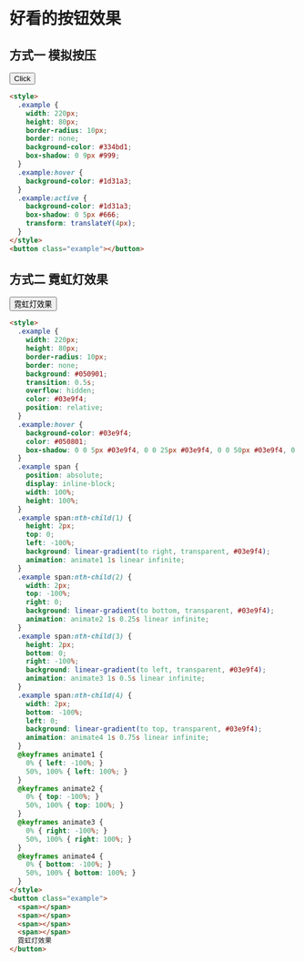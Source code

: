 # 好看的按钮效果

<style module>
  .button {
    width: 220px;
    height: 80px;
    border-radius: 10px;
    border: none;
    font-size: 26px;
    line-height: 80px;
    padding: 0;
    margin: 30px 0;
    color: #ffffff;
    user-select: none;
    outline: none;
  }
  .example1 {
    cursor: pointer;
    background-color: #334bd1;
    box-shadow: 0 9px #999;
  }
  .example1:hover {
    background-color: #1d31a3;
  }
  .example1:active {
    background-color: #1d31a3;
    box-shadow: 0 5px #666;
    transform: translateY(4px);
  }
  .example2 {
    background: #050901;
    transition: 0.5s;
    overflow: hidden;
    color: #03e9f4;
    position: relative;
  }
  .example2:hover {
    background-color: #03e9f4;
    color: #050801;
    box-shadow: 0 0 5px #03e9f4, 0 0 25px #03e9f4, 0 0 50px #03e9f4, 0 0 200px #03e9f4;
  }
  .example2 span {
    position: absolute;
    display: inline-block;
    width: 100%;
    height: 100%;
  }
  .example2 span:nth-child(1) {
    height: 2px;
    top: 0;
    left: -100%;
    background: linear-gradient(to right, transparent, #03e9f4);
    animation: animate1 1s linear infinite;
  }
  .example2 span:nth-child(2) {
    width: 2px;
    top: -100%;
    right: 0;
    background: linear-gradient(to bottom, transparent, #03e9f4);
    animation: animate2 1s 0.25s linear infinite;
  }
  .example2 span:nth-child(3) {
    height: 2px;
    bottom: 0;
    right: -100%;
    background: linear-gradient(to left, transparent, #03e9f4);
    animation: animate3 1s 0.5s linear infinite;
  }
  .example2 span:nth-child(4) {
    width: 2px;
    bottom: -100%;
    left: 0;
    background: linear-gradient(to top, transparent, #03e9f4);
    animation: animate4 1s 0.75s linear infinite;
  }
  @keyframes animate1 {
    0% { left: -100%; }
    50%, 100% { left: 100%; }
  }
  @keyframes animate2 {
    0% { top: -100%; }
    50%, 100% { top: 100%; }
  }
  @keyframes animate3 {
    0% { right: -100%; }
    50%, 100% { right: 100%; }
  }
  @keyframes animate4 {
    0% { bottom: -100%; }
    50%, 100% { bottom: 100%; }
  }
</style>

## 方式一 模拟按压

<div class="docs-example">
  <button :class="[$style.button, $style.example1]">Click</button>
</div>

```html
<style>
  .example {
    width: 220px;
    height: 80px;
    border-radius: 10px;
    border: none;
    background-color: #334bd1;
    box-shadow: 0 9px #999;
  }
  .example:hover {
    background-color: #1d31a3;
  }
  .example:active {
    background-color: #1d31a3;
    box-shadow: 0 5px #666;
    transform: translateY(4px);
  }
</style>
<button class="example"></button>
```

## 方式二 霓虹灯效果

<div class="docs-example">
  <button :class="[$style.button, $style.example2]">
    <span></span>
    <span></span>
    <span></span>
    <span></span>
    霓虹灯效果
  </button>
</div>

```html
<style>
  .example {
    width: 220px;
    height: 80px;
    border-radius: 10px;
    border: none;
    background: #050901;
    transition: 0.5s;
    overflow: hidden;
    color: #03e9f4;
    position: relative;
  }
  .example:hover {
    background-color: #03e9f4;
    color: #050801;
    box-shadow: 0 0 5px #03e9f4, 0 0 25px #03e9f4, 0 0 50px #03e9f4, 0 0 200px #03e9f4;
  }
  .example span {
    position: absolute;
    display: inline-block;
    width: 100%;
    height: 100%;
  }
  .example span:nth-child(1) {
    height: 2px;
    top: 0;
    left: -100%;
    background: linear-gradient(to right, transparent, #03e9f4);
    animation: animate1 1s linear infinite;
  }
  .example span:nth-child(2) {
    width: 2px;
    top: -100%;
    right: 0;
    background: linear-gradient(to bottom, transparent, #03e9f4);
    animation: animate2 1s 0.25s linear infinite;
  }
  .example span:nth-child(3) {
    height: 2px;
    bottom: 0;
    right: -100%;
    background: linear-gradient(to left, transparent, #03e9f4);
    animation: animate3 1s 0.5s linear infinite;
  }
  .example span:nth-child(4) {
    width: 2px;
    bottom: -100%;
    left: 0;
    background: linear-gradient(to top, transparent, #03e9f4);
    animation: animate4 1s 0.75s linear infinite;
  }
  @keyframes animate1 {
    0% { left: -100%; }
    50%, 100% { left: 100%; }
  }
  @keyframes animate2 {
    0% { top: -100%; }
    50%, 100% { top: 100%; }
  }
  @keyframes animate3 {
    0% { right: -100%; }
    50%, 100% { right: 100%; }
  }
  @keyframes animate4 {
    0% { bottom: -100%; }
    50%, 100% { bottom: 100%; }
  }
</style>
<button class="example">
  <span></span>
  <span></span>
  <span></span>
  <span></span>
  霓虹灯效果
</button>
```
